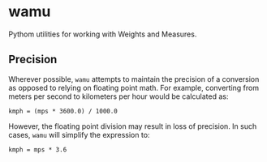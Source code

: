 # wamu #

Pythom utilities for working with Weights and Measures.

## Precision ##

Wherever possible, `wamu` attempts to maintain the precision of a conversion as opposed
to relying on floating point math.  For example, converting from meters per second to
kilometers per hour would be calculated as:

    kmph = (mps * 3600.0) / 1000.0

However, the floating point division may result in loss of precision.  In such cases,
`wamu` will simplify the expression to:

    kmph = mps * 3.6
